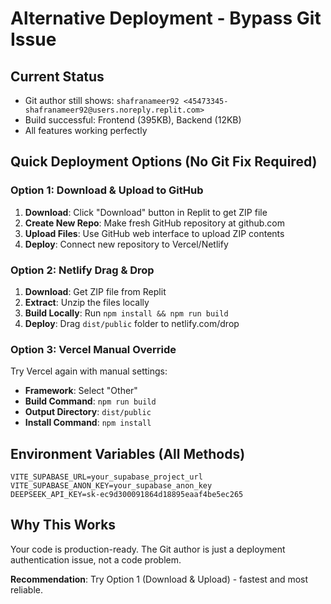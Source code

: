 # Alternative Deployment - Bypass Git Issue

## Current Status
- Git author still shows: `shafranameer92 <45473345-shafranameer92@users.noreply.replit.com>`
- Build successful: Frontend (395KB), Backend (12KB)
- All features working perfectly

## Quick Deployment Options (No Git Fix Required)

### Option 1: Download & Upload to GitHub
1. **Download**: Click "Download" button in Replit to get ZIP file
2. **Create New Repo**: Make fresh GitHub repository at github.com
3. **Upload Files**: Use GitHub web interface to upload ZIP contents
4. **Deploy**: Connect new repository to Vercel/Netlify

### Option 2: Netlify Drag & Drop
1. **Download**: Get ZIP file from Replit
2. **Extract**: Unzip the files locally
3. **Build Locally**: Run `npm install && npm run build`
4. **Deploy**: Drag `dist/public` folder to netlify.com/drop

### Option 3: Vercel Manual Override
Try Vercel again with manual settings:
- **Framework**: Select "Other" 
- **Build Command**: `npm run build`
- **Output Directory**: `dist/public`
- **Install Command**: `npm install`

## Environment Variables (All Methods)
```
VITE_SUPABASE_URL=your_supabase_project_url
VITE_SUPABASE_ANON_KEY=your_supabase_anon_key
DEEPSEEK_API_KEY=sk-ec9d300091864d18895eaaf4be5ec265
```

## Why This Works
Your code is production-ready. The Git author is just a deployment authentication issue, not a code problem.

**Recommendation**: Try Option 1 (Download & Upload) - fastest and most reliable.